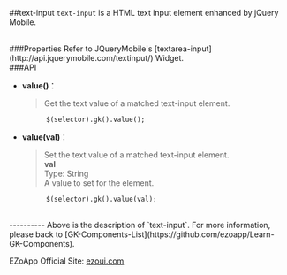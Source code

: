 ##text-input
`text-input` is a HTML text input element enhanced by jQuery Mobile.


<br/>
###Properties
Refer to JQueryMobile's [textarea-input](http://api.jquerymobile.com/textinput/) Widget.

<br/>
###API

- **value()**：  
  	> Get the text value of a matched text-input element.

			$(selector).gk().value();

- **value(val)**：  
	> Set the text value of a matched text-input element.  
  	> **val**  
	> Type: String  
	> A value to set for the element.

			$(selector).gk().value(val);

<br/>
----------
Above is the description of `text-input`. For more information, please back to [GK-Components-List](https://github.com/ezoapp/Learn-GK-Components).

EZoApp Official Site: [ezoui.com](http://ezoui.com/)


